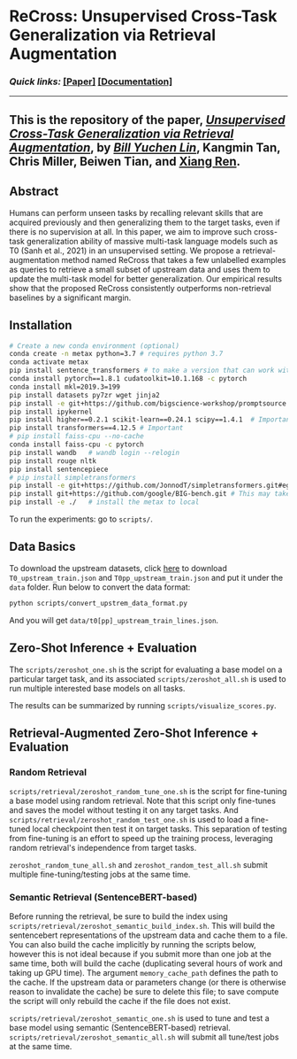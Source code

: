# ReCross: Unsupervised Cross-Task Generalization via Retrieval Augmentation


### **_Quick links:_**  [**[Paper]**](https://arxiv.org/abs/2204.07937)   [**[Documentation]**](https://inklab.usc.edu//ReCross/)

---
This is the repository of the paper, [_**Unsupervised Cross-Task Generalization via Retrieval Augmentation**_](https://arxiv.org/abs/2204.07937), by [_Bill Yuchen Lin_](https://yuchenlin.xyz/), Kangmin Tan, Chris Miller, Beiwen Tian, and [Xiang Ren](http://www-bcf.usc.edu/~xiangren/).
---

## Abstract 
Humans can perform unseen tasks by recalling relevant skills that are acquired previously and then generalizing them to the target tasks, even if there is no supervision at all. In this paper, we aim to improve such cross-task generalization ability of massive multi-task language models such as T0 (Sanh et al., 2021) in an unsupervised setting. We propose a retrieval-augmentation method named ReCross that takes a few unlabelled examples as queries to retrieve a small subset of upstream data and uses them to update the multi-task model for better generalization. Our empirical results show that the proposed ReCross consistently outperforms non-retrieval baselines by a significant margin.


## Installation

```bash
# Create a new conda environment (optional)
conda create -n metax python=3.7 # requires python 3.7
conda activate metax
pip install sentence_transformers # to make a version that can work with torch= 1.8.1  
conda install pytorch==1.8.1 cudatoolkit=10.1.168 -c pytorch
conda install mkl=2019.3=199
pip install datasets py7zr wget jinja2
pip install -e git+https://github.com/bigscience-workshop/promptsource.git#egg=promptsource -U  # for processing the data only. can skip.
pip install ipykernel
pip install higher==0.2.1 scikit-learn==0.24.1 scipy==1.4.1  # Important  
pip install transformers==4.12.5 # Important
# pip install faiss-cpu --no-cache
conda install faiss-cpu -c pytorch
pip install wandb   # wandb login --relogin
pip install rouge nltk
pip install sentencepiece
# pip install simpletransformers
pip install -e git+https://github.com/JonnodT/simpletransformers.git#egg=simpletransformers
pip install git+https://github.com/google/BIG-bench.git # This may take a few minutes
pip install -e ./   # install the metax to local

```

To run the experiments: go to `scripts/`.

## Data Basics

To download the upstream datasets, click [here](https://drive.google.com/drive/folders/10FSUb3xN_ajmwpwxa7cnjmPTGa8NqmDK?usp=sharing) to download `T0_upstream_train.json` and `T0pp_upstream_train.json` and put it under the `data` folder.
Run below to convert the data format:

```bash
python scripts/convert_upstrem_data_format.py
```
And you will get `data/t0[pp]_upstream_train_lines.json`.


## Zero-Shot Inference + Evaluation

The `scripts/zeroshot_one.sh` is the script for evaluating a base model on a particular target task, and its associated `scripts/zeroshot_all.sh` is used to run multiple interested base models on all tasks.

The results can be summarized by running `scripts/visualize_scores.py`.

## Retrieval-Augmented Zero-Shot Inference + Evaluation

### Random Retrieval

`scripts/retrieval/zeroshot_random_tune_one.sh` is the script for fine-tuning a base model using random retrieval. Note that this script only fine-tunes and saves the model without testing it on any target tasks. And `scripts/retrieval/zeroshot_random_test_one.sh` is used to load a fine-tuned local checkpoint then test it on target tasks. This separation of testing from fine-tuning is an effort to speed up the training process, leveraging random retrieval's independence from target tasks.

`zeroshot_random_tune_all.sh` and `zeroshot_random_test_all.sh` submit multiple fine-tuning/testing jobs at the same time.

### Semantic Retrieval (SentenceBERT-based)
Before running the retrieval, be sure to build the index using `scripts/retrieval/zeroshot_semantic_build_index.sh`. This will build the sentencebert representations of the upstream data and cache them to a file. You can also build the cache implicitly by running the scripts below, however this is not ideal because if you submit more than one job at the same time, both will build the cache (duplicating several hours of work and taking up GPU time). The argument `memory_cache_path` defines the path to the cache. If the upstream data or parameters change (or there is otherwise reason to invalidate the cache) be sure to delete this file; to save compute the script will only rebuild the cache if the file does not exist.

`scripts/retrieval/zeroshot_semantic_one.sh` is used to tune and test a base model using semantic (SentenceBERT-based) retrieval.
`scripts/retrieval/zeroshot_semantic_all.sh` will submit all tune/test jobs at the same time.
